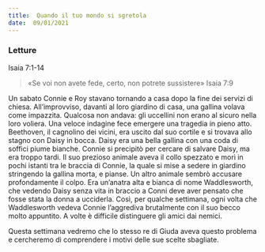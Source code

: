 ```yaml
---
title:  Quando il tuo mondo si sgretola
date:  09/01/2021
---
```


### Letture
Isaia 7:1-14

> <p></p>
> «Se voi non avete fede, certo, non potrete sussistere» Isaia 7:9

Un sabato Connie e Roy stavano tornando a casa dopo la fine dei servizi di chiesa. All’improvviso, davanti al loro giardino di casa, una gallina volava come impazzita. Qualcosa non andava: gli uccellini non erano al sicuro nella loro voliera. Una veloce indagine fece emergere una tragedia in pieno atto. Beethoven, il cagnolino dei vicini, era uscito dal suo cortile e si trovava allo stagno con Daisy in bocca. Daisy era una bella gallina con una coda di soffici piume bianche. Connie si precipitò per cercare di salvare Daisy, ma era troppo tardi. Il suo prezioso animale aveva il collo spezzato e morì in pochi istanti tra le braccia di Connie, la quale si mise a sedere in giardino stringendo la gallina morta, e pianse. Un altro animale sembrò accusare profondamente il colpo. Era un’anatra alta e bianca di nome Waddlesworth, che vedendo Daisy senza vita in braccio a Conni deve aver pensato che fosse stata la donna a ucciderla. Così, per qualche settimana, ogni volta che Waddlesworth vedeva Connie l’aggrediva brutalmente con il suo becco molto appuntito. A volte è difficile distinguere gli amici dai nemici.

Questa settimana vedremo che lo stesso re di Giuda aveva questo problema e cercheremo di comprendere i motivi delle sue scelte sbagliate.